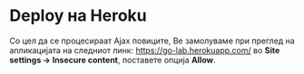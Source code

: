 # Deploy на Heroku
Со цел да се процесираат Ajax повиците, Ве замолуваме при преглед на апликацијата на следниот линк: https://go-lab.herokuapp.com/ во <b>Site settings -> Insecure content</b>, поставете опција <b>Allow</b>.

